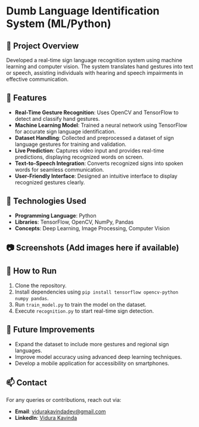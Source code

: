 # Dumb Language Identification System (ML/Python)

## 📝 Project Overview
Developed a real-time sign language recognition system using machine learning and computer vision. The system translates hand gestures into text or speech, assisting individuals with hearing and speech impairments in effective communication.

## 🔹 Features
- **Real-Time Gesture Recognition**: Uses OpenCV and TensorFlow to detect and classify hand gestures.
- **Machine Learning Model**: Trained a neural network using TensorFlow for accurate sign language identification.
- **Dataset Handling**: Collected and preprocessed a dataset of sign language gestures for training and validation.
- **Live Prediction**: Captures video input and provides real-time predictions, displaying recognized words on screen.
- **Text-to-Speech Integration**: Converts recognized signs into spoken words for seamless communication.
- **User-Friendly Interface**: Designed an intuitive interface to display recognized gestures clearly.

## 📌 Technologies Used
- **Programming Language**: Python
- **Libraries**: TensorFlow, OpenCV, NumPy, Pandas
- **Concepts**: Deep Learning, Image Processing, Computer Vision

## 📷 Screenshots (Add images here if available)

## 📂 How to Run
1. Clone the repository.
2. Install dependencies using `pip install tensorflow opencv-python numpy pandas`.
3. Run `train_model.py` to train the model on the dataset.
4. Execute `recognition.py` to start real-time sign detection.

## 🚀 Future Improvements
- Expand the dataset to include more gestures and regional sign languages.
- Improve model accuracy using advanced deep learning techniques.
- Develop a mobile application for accessibility on smartphones.

## 📫 Contact
For any queries or contributions, reach out via:
- **Email**: [vidurakavindadev@gmail.com](mailto:vidurakavindadev@gmail.com)
- **LinkedIn**: [Vidura Kavinda](https://www.linkedin.com/in/vidura-kavinda-a76b34204/)
